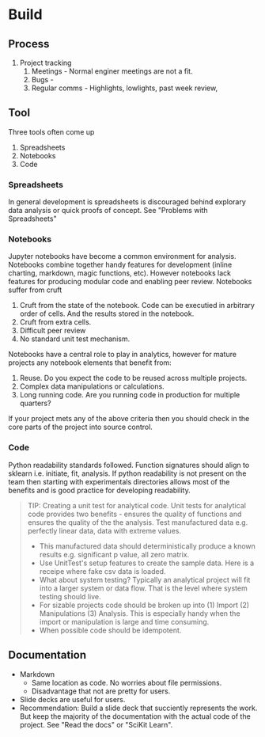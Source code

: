 # Build

## Process

1. Project tracking
    1. Meetings - Normal enginer meetings are not a fit.
    1. Bugs - 
    1. Regular comms - Highlights, lowlights, past week review, 


## Tool

Three tools often come up

1. Spreadsheets
1. Notebooks
1. Code

### Spreadsheets

In general development is spreadsheets is discouraged behind explorary data analysis or quick proofs of concept. See "Problems with Spreadsheets"

### Notebooks

Jupyter notebooks have become a common environment for analysis. Notebooks combine together handy features for development (inline charting, markdown, magic functions, etc). However notebooks lack features for producing modular code and enabling peer review.  Notebooks suffer from cruft
  1. Cruft from the state of the notebook. Code can be executied in arbitrary order of cells. And the results stored in the notebook.
  1. Cruft from extra cells.
  1. Difficult peer review
  1. No standard unit test mechanism.

Notebooks have a central role to play in analytics, however for mature projects any notebook elements that benefit from:

  1. Reuse. Do you expect the code to be reused across multiple projects.
  1. Complex data manipulations or calculations.
  1. Long running code. Are you running code in production for multiple quarters? 

If your project mets any of the above criteria then you should check in the core parts of the project into source control.

### Code

Python readability standards followed. Function signatures should align to sklearn i.e. initiate, fit, analysis. If python readability is not present on the team then starting with experimentals directories allows most of the benefits and is good practice for developing readability.

> TIP: Creating a unit test for analytical code. 
> Unit tests for analytical code provides two benefits - ensures the quality of functions and ensures the quality of the the analysis. Test manufactured data e.g. perfectly linear data, data with extreme values. 
> - This manufactured data should deterministically produce a known results e.g. significant p value, all zero matrix.
> - Use UnitTest's setup features to create the sample data. Here is a receipe where fake csv data is loaded.
> - What about system testing? Typically an analytical project will fit into a larger system or data flow. That is the level where system testing should live.
> - For sizable projects code should be broken up into (1) Import (2) Manipulations (3) Analysis. This is especially handy when the import or manipulation is large and time consuming. 
> - When possible code should be idempotent.

## Documentation

- Markdown
  - Same location as code. No worries about file permissions. 
  - Disadvantage that not are pretty for users. 
- Slide decks are useful for users.
- Recommendation: Build a slide deck that succiently represents the work. But keep the majority of the documentation with the actual code of the project. See "Read the docs" or "SciKit Learn".